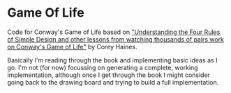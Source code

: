 Game Of Life
============

Code for Conway's Game of Life based on ["Understanding the Four Rules of Simple Design and other lessons from watching thousands of pairs work on Conway's Game of Life"](https://leanpub.com/4rulesofsimpledesign) by Corey Haines.

Basically I'm reading through the book and implementing basic ideas as I go. I'm not (for now) focussing on generating a complete, working implementation, although once I get through the book I might consider going back to the drawing board and trying to build a full implementation.
